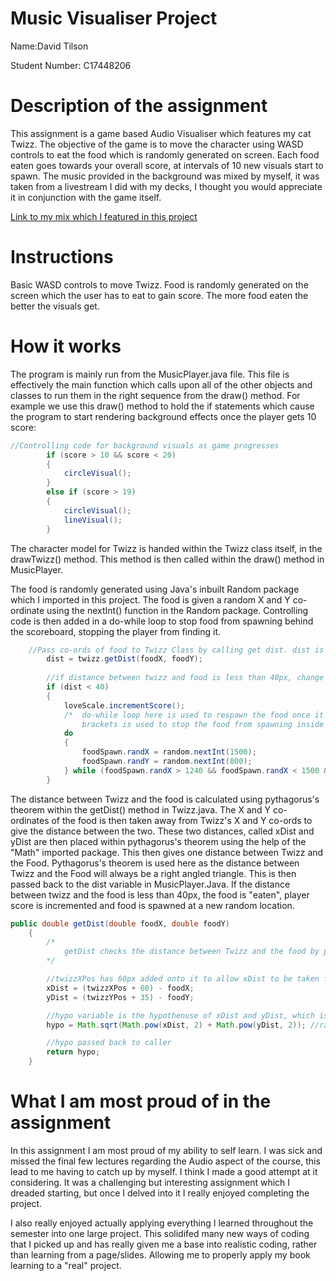 # Music Visualiser Project

Name:David Tilson

Student Number: C17448206

# Description of the assignment
This assignment is a game based Audio Visualiser which features my cat Twizz. The objective of the game is to move the character using WASD controls to eat the food which is randomly generated on screen. Each food eaten goes towards your overall score, at intervals of 10 new visuals start to spawn. The music provided in the background was mixed by myself, it was taken from a livestream I did with my decks, I thought you would appreciate it in conjunction with the game itself.

[Link to my mix which I featured in this project](https://youtu.be/XuPx7XSoTN4)

# Instructions
Basic WASD controls to move Twizz. Food is randomly generated on the screen which the user has to eat to gain score. The more food eaten the better the visuals get.

# How it works
The program is mainly run from the MusicPlayer.java file. This file is effectively the main function which calls upon all of the other objects and classes to run them in the right sequence from the draw() method. For example we use this draw() method to hold the if statements which cause the program to start rendering background effects once the player gets 10 score:

```Java
//Controlling code for background visuals as game progresses
        if (score > 10 && score < 20)
        {
            circleVisual();
        }
        else if (score > 19)
        {
            circleVisual();
            lineVisual();
        }
```

The character model for Twizz is handed within the Twizz class itself, in the drawTwizz() method. This method is then called within the draw() method in MusicPlayer.

The food is randomly generated using Java's inbuilt Random package which I imported in this project. The food is given a random X and Y co-ordinate using the nextInt() function in the Random package. Controlling code is then added in a do-while loop to stop food from spawning behind the scoreboard, stopping the player from finding it. 

```Java
	//Pass co-ords of food to Twizz Class by calling get dist. dist is then passed back to main
        dist = twizz.getDist(foodX, foodY);
        
        //if distance between twizz and food is less than 40px, change foods co-ords. Food is "eaten"
        if (dist < 40)
        {
            loveScale.incrementScore();
            /*  do-while loop here is used to respawn the food once it has been eaten. The controlling code inside of the 
                brackets is used to stop the food from spawning inside of the rect drawn by LoveScale                  */ 
            do
            {
                foodSpawn.randX = random.nextInt(1500);
                foodSpawn.randY = random.nextInt(800);
            } while (foodSpawn.randX > 1240 && foodSpawn.randX < 1500 && foodSpawn.randY > 0 && foodSpawn.randY < 110);
        }
```
The distance between Twizz and the food is calculated using pythagorus's theorem within the getDist() method in Twizz.java. The X and Y co-ordinates of the food is then taken away from Twizz's X and Y co-ords to give the distance between the two. These two distances, called xDist and yDist are then placed within pythagorus's theorem using the help of the "Math" imported package. This then gives one distance between Twizz and the Food. Pythagorus's theorem is used here as the distance between Twizz and the Food will always be a right angled triangle. This is then passed back to the dist variable in MusicPlayer.Java. If the distance between twizz and the food is less than 40px, the food is "eaten", player score is incremented and food is spawned at a new random location.

```Java
public double getDist(double foodX, double foodY)
    {
        /*
            getDist checks the distance between Twizz and the food by passing two arguments, X and Y co-ords of food
        */

        //twizzXPos has 60px added onto it to allow xDist to be taken from the centre of Twizz, rather than the top left corner, as 60 is half of the width
        xDist = (twizzXPos + 60) - foodX;
        yDist = (twizzYPos + 35) - foodY;

        //hypo variable is the hypothenuse of xDist and yDist, which is put into a pythagoras theorem
        hypo = Math.sqrt(Math.pow(xDist, 2) + Math.pow(yDist, 2)); //raised to the power of 2

        //hypo passed back to caller
        return hypo;
    }
```


# What I am most proud of in the assignment
In this assignment I am most proud of my ability to self learn. I was sick and missed the final few lectures regarding the Audio aspect of the course, this lead to me having to catch up by myself. I think I made a good attempt at it considering. It was a challenging but interesting assignment which I dreaded starting, but once I delved into it I really enjoyed completing the project.

I also really enjoyed actually applying everything I learned throughout the semester into one large project. This solidifed many new ways of coding that I picked up and has really given me a base into realistic coding, rather than learning from a page/slides. Allowing me to properly apply my book learning to a "real" project.


